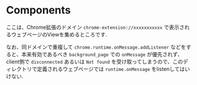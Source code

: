 # Components

ここは、Chrome拡張のドメイン `chrome-extension://xxxxxxxxxxx` で表示されるウェブページのViewを集めるところです.

なお、同ドメインで重複して `chrome.runtime.onMessage.addListener` などをすると、本来有効であるべき `background_page` での `onMessage` が優先されず、client側で `disconnected` あるいは `Not found` を受け取ってしまうので、このディレクトリで定義されるウェブページでは `runtime.onMessage` をlistenしてはいけない.